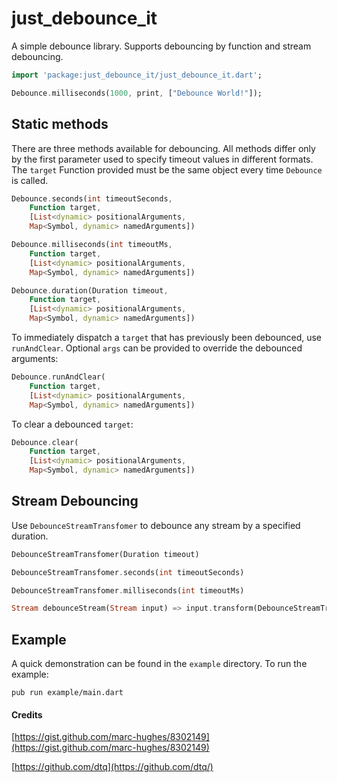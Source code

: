# just_debounce_it

A simple debounce library. Supports debouncing by function and stream debouncing.

```dart
import 'package:just_debounce_it/just_debounce_it.dart';

Debounce.milliseconds(1000, print, ["Debounce World!"]);
```

## Static methods

There are three methods available for debouncing. All methods differ only by the first parameter used to specify timeout values in different formats. The `target` Function provided must be the same object every time `Debounce` is called.

```dart
Debounce.seconds(int timeoutSeconds, 
    Function target,
    [List<dynamic> positionalArguments, 
    Map<Symbol, dynamic> namedArguments])
```
```dart
Debounce.milliseconds(int timeoutMs, 
    Function target,
    [List<dynamic> positionalArguments, 
    Map<Symbol, dynamic> namedArguments])
```
```dart
Debounce.duration(Duration timeout, 
    Function target,
    [List<dynamic> positionalArguments, 
    Map<Symbol, dynamic> namedArguments])
```

To immediately dispatch a `target` that has previously been debounced, use `runAndClear`.
Optional `args` can be provided to override the debounced arguments:
```dart
Debounce.runAndClear( 
    Function target,
    [List<dynamic> positionalArguments, 
    Map<Symbol, dynamic> namedArguments])
```

To clear a debounced `target`:
```dart
Debounce.clear( 
    Function target,
    [List<dynamic> positionalArguments, 
    Map<Symbol, dynamic> namedArguments])
```

## Stream Debouncing

Use `DebounceStreamTransfomer` to debounce any stream by a specified duration.

```dart
DebounceStreamTransfomer(Duration timeout)
```
```dart
DebounceStreamTransfomer.seconds(int timeoutSeconds)
```
```dart
DebounceStreamTransfomer.milliseconds(int timeoutMs)
```

```dart
Stream debounceStream(Stream input) => input.transform(DebounceStreamTransfomer.seconds(1));
```


## Example

A quick demonstration can be found in the `example` directory. To run the example:

`pub run example/main.dart`

#### Credits

[https://gist.github.com/marc-hughes/8302149](https://gist.github.com/marc-hughes/8302149)

[https://github.com/dtq](https://github.com/dtq/)
